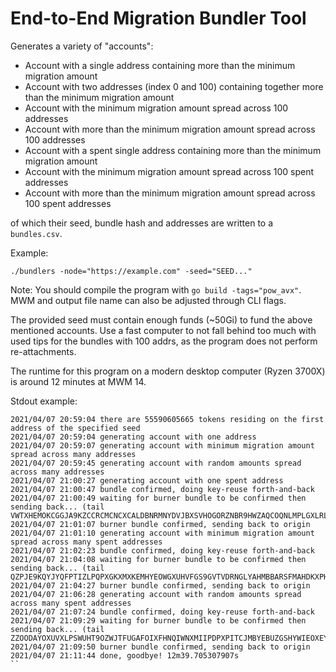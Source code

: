 # End-to-End Migration Bundler Tool

Generates a variety of "accounts":

- Account with a single address containing more than the minimum migration amount
- Account with two addresses (index 0 and 100) containing together more than the minimum migration amount
- Account with the minimum migration amount spread across 100 addresses
- Account with more than the minimum migration amount spread across 100 addresses
- Account with a spent single address containing more than the minimum migration amount
- Account with the minimum migration amount spread across 100 spent addresses
- Account with more than the minimum migration amount spread across 100 spent addresses

of which their seed, bundle hash and addresses are written to a `bundles.csv`.

Example:

```
./bundlers -node="https://example.com" -seed="SEED..."
```

Note: You should compile the program with `go build -tags="pow_avx"`. MWM and output file name can also be adjusted
through CLI flags.

The provided seed must contain enough funds (~50Gi) to fund the above mentioned accounts. Use a fast computer to not fall behind
too much with used tips for the bundles with 100 addrs, as the program does not perform re-attachments.

The runtime for this program on a modern desktop computer (Ryzen 3700X) is around 12 minutes at MWM 14.

Stdout example:

```
2021/04/07 20:59:04 there are 55590605665 tokens residing on the first address of the specified seed
2021/04/07 20:59:04 generating account with one address
2021/04/07 20:59:07 generating account with minimum migration amount spread across many addresses
2021/04/07 20:59:45 generating account with random amounts spread across many addresses
2021/04/07 21:00:27 generating account with one spent address
2021/04/07 21:00:47 bundle confirmed, doing key-reuse forth-and-back
2021/04/07 21:00:49 waiting for burner bundle to be confirmed then sending back... (tail VWTXHEMOKCGGJA9KZCCRCMCNCXCALDBNRMNYDVJBXSVHOGORZNBR9HWZAQCOQNLMPLGXLRLDI9PKZ9999)
2021/04/07 21:01:07 burner bundle confirmed, sending back to origin
2021/04/07 21:01:10 generating account with minimum migration amount spread across many spent addresses
2021/04/07 21:02:23 bundle confirmed, doing key-reuse forth-and-back
2021/04/07 21:04:08 waiting for burner bundle to be confirmed then sending back... (tail QZPJE9KQYJYQFPTIZLPQPXGKXMXKEMHYEOWGXUHVFGS9GVTVDRNGLYAHMBBARSFMAHDKXPHGFMVYZ9999)
2021/04/07 21:04:27 burner bundle confirmed, sending back to origin
2021/04/07 21:06:28 generating account with random amounts spread across many spent addresses
2021/04/07 21:07:24 bundle confirmed, doing key-reuse forth-and-back
2021/04/07 21:09:29 waiting for burner bundle to be confirmed then sending back... (tail ZZOODAYOXUVXLPSWUHT9OZWJTFUGAFOIXFHNQIWNXMIIPDPXPITCJMBYEBUZGSHYWIEOXEYJUEKKA9999)
2021/04/07 21:09:50 burner bundle confirmed, sending back to origin
2021/04/07 21:11:44 done, goodbye! 12m39.705307907s
``